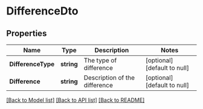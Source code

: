 # DifferenceDto

## Properties
Name | Type | Description | Notes
------------ | ------------- | ------------- | -------------
**DifferenceType** | **string** | The type of difference | [optional] [default to null]
**Difference** | **string** | Description of the difference | [optional] [default to null]

[[Back to Model list]](../README.md#documentation-for-models) [[Back to API list]](../README.md#documentation-for-api-endpoints) [[Back to README]](../README.md)

